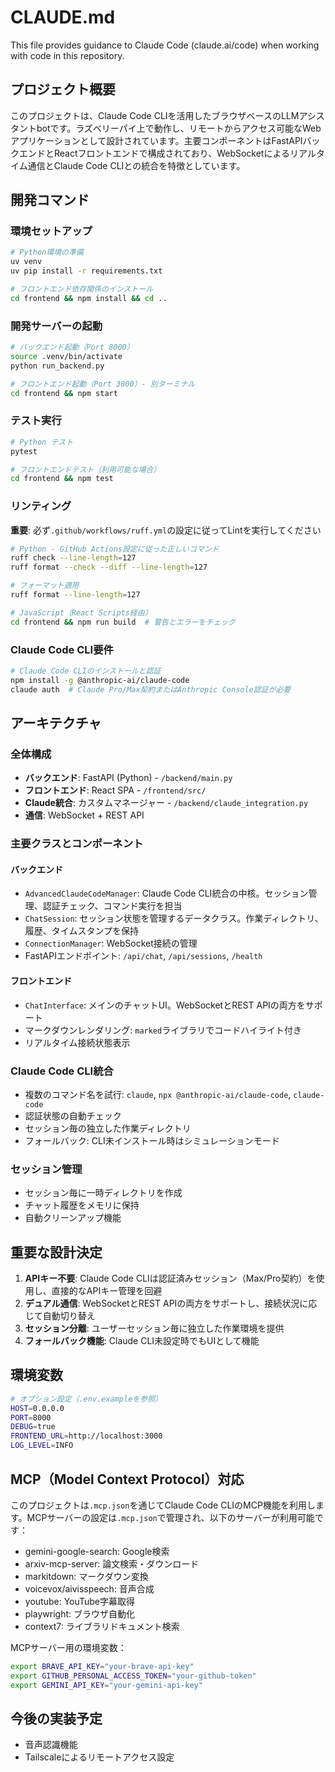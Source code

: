 # CLAUDE.md

This file provides guidance to Claude Code (claude.ai/code) when working with code in this repository.

## プロジェクト概要

このプロジェクトは、Claude Code CLIを活用したブラウザベースのLLMアシスタントbotです。ラズベリーパイ上で動作し、リモートからアクセス可能なWebアプリケーションとして設計されています。主要コンポーネントはFastAPIバックエンドとReactフロントエンドで構成されており、WebSocketによるリアルタイム通信とClaude Code CLIとの統合を特徴としています。

## 開発コマンド

### 環境セットアップ
```bash
# Python環境の準備
uv venv
uv pip install -r requirements.txt

# フロントエンド依存関係のインストール
cd frontend && npm install && cd ..
```

### 開発サーバーの起動
```bash
# バックエンド起動（Port 8000）
source .venv/bin/activate
python run_backend.py

# フロントエンド起動（Port 3000）- 別ターミナル
cd frontend && npm start
```

### テスト実行
```bash
# Python テスト
pytest

# フロントエンドテスト（利用可能な場合）
cd frontend && npm test
```

### リンティング
**重要**: 必ず`.github/workflows/ruff.yml`の設定に従ってLintを実行してください

```bash
# Python - GitHub Actions設定に従った正しいコマンド
ruff check --line-length=127
ruff format --check --diff --line-length=127

# フォーマット適用
ruff format --line-length=127

# JavaScript（React Scripts経由）
cd frontend && npm run build  # 警告とエラーをチェック
```

### Claude Code CLI要件
```bash
# Claude Code CLIのインストールと認証
npm install -g @anthropic-ai/claude-code
claude auth  # Claude Pro/Max契約またはAnthropic Console認証が必要
```

## アーキテクチャ

### 全体構成
- **バックエンド**: FastAPI (Python) - `/backend/main.py`
- **フロントエンド**: React SPA - `/frontend/src/`
- **Claude統合**: カスタムマネージャー - `/backend/claude_integration.py`
- **通信**: WebSocket + REST API

### 主要クラスとコンポーネント

#### バックエンド
- `AdvancedClaudeCodeManager`: Claude Code CLI統合の中核。セッション管理、認証チェック、コマンド実行を担当
- `ChatSession`: セッション状態を管理するデータクラス。作業ディレクトリ、履歴、タイムスタンプを保持
- `ConnectionManager`: WebSocket接続の管理
- FastAPIエンドポイント: `/api/chat`, `/api/sessions`, `/health`

#### フロントエンド
- `ChatInterface`: メインのチャットUI。WebSocketとREST APIの両方をサポート
- マークダウンレンダリング: `marked`ライブラリでコードハイライト付き
- リアルタイム接続状態表示

### Claude Code CLI統合
- 複数のコマンド名を試行: `claude`, `npx @anthropic-ai/claude-code`, `claude-code`
- 認証状態の自動チェック
- セッション毎の独立した作業ディレクトリ
- フォールバック: CLI未インストール時はシミュレーションモード

### セッション管理
- セッション毎に一時ディレクトリを作成
- チャット履歴をメモリに保持
- 自動クリーンアップ機能

## 重要な設計決定

1. **APIキー不要**: Claude Code CLIは認証済みセッション（Max/Pro契約）を使用し、直接的なAPIキー管理を回避
2. **デュアル通信**: WebSocketとREST APIの両方をサポートし、接続状況に応じて自動切り替え
3. **セッション分離**: ユーザーセッション毎に独立した作業環境を提供
4. **フォールバック機能**: Claude CLI未設定時でもUIとして機能

## 環境変数
```bash
# オプション設定（.env.exampleを参照）
HOST=0.0.0.0
PORT=8000
DEBUG=true
FRONTEND_URL=http://localhost:3000
LOG_LEVEL=INFO
```

## MCP（Model Context Protocol）対応
このプロジェクトは`.mcp.json`を通じてClaude Code CLIのMCP機能を利用します。MCPサーバーの設定は`.mcp.json`で管理され、以下のサーバーが利用可能です：
- gemini-google-search: Google検索
- arxiv-mcp-server: 論文検索・ダウンロード
- markitdown: マークダウン変換
- voicevox/aivisspeech: 音声合成
- youtube: YouTube字幕取得
- playwright: ブラウザ自動化
- context7: ライブラリドキュメント検索

MCPサーバー用の環境変数：
```bash
export BRAVE_API_KEY="your-brave-api-key"
export GITHUB_PERSONAL_ACCESS_TOKEN="your-github-token"
export GEMINI_API_KEY="your-gemini-api-key"
```

## 今後の実装予定
- 音声認識機能
- Tailscaleによるリモートアクセス設定